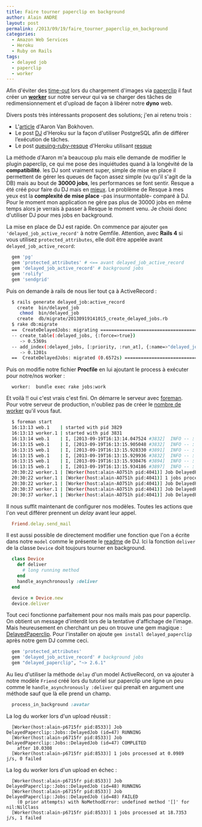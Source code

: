 ```yaml
---
title: Faire tourner paperclip en background
author: Alain ANDRE
layout: post
permalink: /2013/09/19/faire_tourner_paperclip_en_background
categories:
  - Amazon Web Services
  - Heroku
  - Ruby on Rails
tags:
  - delayed job
  - paperclip
  - worker
---
```

Afin d'éviter des [time-out][1] lors du chargement d'images via [paperclip][2] il faut créer un [**worker**][3] sur notre serveur qui va se charger des tâches de redimensionnement et d'upload de façon à libérer notre **dyno** web.

Divers posts très intéressants proposent des solutions; j'en ai retenu trois :

*   L'[article][4] d'Aaron Van Bokhoven.
*   Le post [DJ][5] d'Heroku sur la façon d'utiliser PostgreSQL afin de différer l’exécution de tâches.
*   Le post [queuing-ruby-resque][6] d'Heroku utilisant [resque][7]

La méthode d'Aaron m'a beaucoup plu mais elle demande de modifier le plugin paperclip, ce qui me pose des inquiétudes quand à la longévité de la **compatibilité**. les DJ sont vraiment super, simple de mise en place il permettent de gérer les queues de façon assez simple (vu qu'il s'agit de la DB) mais au bout de **30000 jobs**, les performances se font sentir. Resque a été créé pour faire du DJ mais en [mieux][8]. Le problème de Resque à mes yeux est la **complexité de mise place** -pas insurmontable- comparé à DJ. Pour le moment mon application ne gère pas plus de 30000 jobs en même temps alors je verrais à passer à Resque le moment venu. Je choisi donc d'utiliser DJ pour mes jobs en background.

La mise en place de DJ est rapide. On commence par ajouter `gem 'delayed_job_active_record'` à notre Gemfile. Attention, avec **Rails 4** si vous utilisez `protected_attributes`, elle doit être appelée avant `delayed_job_active_record`:
```ruby
  gem 'pg'
  gem 'protected_attributes' # <== avant delayed_job_active_record
  gem 'delayed_job_active_record' # background jobs
  gem 'rolify'
  gem 'sendgrid'
```

Puis on demande à rails de nous lier tout ça à ActiveRecord :
```bash
  $ rails generate delayed_job:active_record
    create  bin/delayed_job
     chmod  bin/delayed_job
    create  db/migrate/20130919141015_create_delayed_jobs.rb
  $ rake db:migrate
  ==  CreateDelayedJobs: migrating ==============================================
  -- create_table(:delayed_jobs, {:force=>true})
     -> 0.5369s
  -- add_index(:delayed_jobs, [:priority, :run_at], {:name=>"delayed_jobs_priority"})
     -> 0.1201s
  ==  CreateDelayedJobs: migrated (0.6572s) =====================================
```

Puis on modifie notre fichier **Procfile** en lui ajoutant le process à exécuter pour notre/nos worker :
```
  worker:  bundle exec rake jobs:work
```

Et voilà !! oui c'est vrais c'est fini. On démarre le serveur avec [foreman][9]. Pour votre serveur de production, n'oubliez pas de créer le [nombre de worker][10] qu'il vous faut.
```bash
  $ foreman start
  16:13:13 web.1    | started with pid 3829
  16:13:13 worker.1 | started with pid 3831
  16:13:14 web.1    | I, [2013-09-19T16:13:14.047524 #3832]  INFO -- : Refreshing Gem list
  16:13:15 web.1    | I, [2013-09-19T16:13:15.905048 #3832]  INFO -- : listening on addr=0.0.0.0:5000 fd=8
  16:13:15 web.1    | I, [2013-09-19T16:13:15.928330 #3891]  INFO -- : worker=0 ready
  16:13:15 web.1    | I, [2013-09-19T16:13:15.929936 #3832]  INFO -- : master process ready
  16:13:15 web.1    | I, [2013-09-19T16:13:15.930476 #3894]  INFO -- : worker=1 ready
  16:13:15 web.1    | I, [2013-09-19T16:13:15.934186 #3897]  INFO -- : worker=2 ready
  20:30:22 worker.1 | [Worker(host:alain-AO751h pid:4041)] Job DelayedPaperclip::Jobs::DelayedJob (id=1) COMPLETED after 38.8487
  20:30:22 worker.1 | [Worker(host:alain-AO751h pid:4041)] 1 jobs processed at 0.0253 j/s, 0 failed
  20:30:22 worker.1 | [Worker(host:alain-AO751h pid:4041)] Job DelayedPaperclip::Jobs::DelayedJob (id=2) RUNNING
  20:30:37 worker.1 | [Worker(host:alain-AO751h pid:4041)] Job DelayedPaperclip::Jobs::DelayedJob (id=2) COMPLETED after 36.5383
  20:30:37 worker.1 | [Worker(host:alain-AO751h pid:4041)] Job DelayedPaperclip::Jobs::DelayedJob (id=3) RUNNING
```

Il nous suffit maintenant de configurer nos modèles. Toutes les actions que l'on veut différer prennent un *delay* avant leur appel.
```ruby Delay d'un envoie de mail du model Friend
  Friend.delay.send_mail
```

Il est aussi possible de directement modifier une fonction que l'on a écrite dans notre `model` comme le présente le [readme][11] de DJ. Ici la fonction `deliver` de la classe `Device` doit toujours tourner en background.
```ruby
  class Device
    def deliver
      # long running method
    end
    handle_asynchronously :deliver
  end

  device = Device.new
  device.deliver
```

Tout ceci fonctionne parfaitement pour nos mails mais pas pour paperclip. On obtient un message d'interdit lors de la tentative d'affichage de l'image. Mais heureusement en cherchant un peu on trouve une gem magique : [DelayedPaperclip][12]. Pour l'installer on ajoute `gem install delayed_paperclip` après notre gem DJ comme ceci.
```ruby
  gem 'protected_attributes'
  gem 'delayed_job_active_record' # background jobs
  gem "delayed_paperclip", "~> 2.6.1"
```

Au lieu d'utiliser la méthode `delay` d'un model ActiveRecord, on va ajouter à notre modèle `Friend` créé lors du tutoriel sur paperclip une ligne un peu comme le `handle_asynchronously :deliver` qui prenait en argument une méthode sauf que là elle prend un champ.
```ruby
  process_in_background :avatar
```

La log du worker lors d'un upload réussit :
```
  [Worker(host:alain-p6715fr pid:8533)] Job DelayedPaperclip::Jobs::DelayedJob (id=47) RUNNING
  [Worker(host:alain-p6715fr pid:8533)] Job DelayedPaperclip::Jobs::DelayedJob (id=47) COMPLETED
    after 10.0308
  [Worker(host:alain-p6715fr pid:8533)] 1 jobs processed at 0.0989 j/s, 0 failed
```

La log du worker lors d'un upload en échec :
```
  [Worker(host:alain-p6715fr pid:8533)] Job DelayedPaperclip::Jobs::DelayedJob (id=48) RUNNING
  [Worker(host:alain-p6715fr pid:8533)] Job DelayedPaperclip::Jobs::DelayedJob (id=48) FAILED
    (0 prior attempts) with NoMethodError: undefined method '[]' for nil:NilClass
  [Worker(host:alain-p6715fr pid:8533)] 1 jobs processed at 18.7353 j/s, 1 failed
```

 [1]: http://www.alain-andre.fr/?p=105
 [2]: https://github.com/thoughtbot/paperclip
 [3]: https://devcenter.heroku.com/articles/background-jobs-queueing
 [4]: http://aaronvb.com/articles/15-paperclip-amazon-s3-background-upload-using-starling-and-workling
 [5]: https://devcenter.heroku.com/articles/delayed-job#setting-up-delayed-job
 [6]: https://devcenter.heroku.com/articles/queuing-ruby-resque
 [7]: https://github.com/resque/resque
 [8]: https://github.com/blog/542-introducing-resque
 [9]: https://devcenter.heroku.com/articles/procfile
 [10]: https://devcenter.heroku.com/articles/scaling
 [11]: https://github.com/collectiveidea/delayed_job
 [12]: https://github.com/jrgifford/delayed_paperclip
